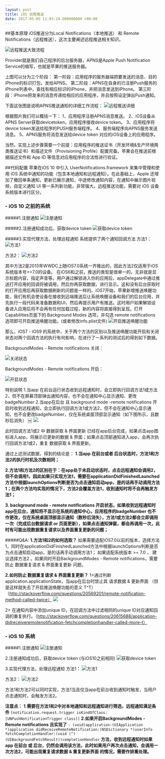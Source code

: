 ```yaml
---
layout: post
title: iOS 远程推送
date: 2017-05-05 11:03:24.000000000 +08:00
---
```


##基本原理
iOS推送分为Local Notifications（本地推送） 和 Remote Notifications（远程推送），这次主要阐述远程推送相关知识。

![远程推送大致流程](http://upload-images.jianshu.io/upload_images/716949-4e6d502949ac3608.jpg?imageMogr2/auto-orient/strip%7CimageView2/2/w/1240)

Provider就是我们自己程序的后台服务器，APNS是Apple Push Notification Service的缩写，也就是苹果的推送服务器。

上图可以分为三个阶段：
第一阶段：应用程序的服务器端把要发送的消息、目的iPhone的标识打包，发给APNS。
第二阶段：APNS在自身的已注册Push服务的iPhone列表中，查找有相应标识的iPhone，并把消息发送到iPhone。
第三阶段：iPhone把发来的消息传递给相应的应用程序，并且按照设定弹出Push通知。

下面这张图是说明APNS推送通知的详细工作流程：
![远程推送详细](http://upload-images.jianshu.io/upload_images/716949-e1a1d84e0bf44964.jpg?imageMogr2/auto-orient/strip%7CimageView2/2/w/1240)

根据图片我们可以概括一下：
1、应用程序注册APNS消息推送。
2、iOS设备从APNS Server获取devicetoken，应用程序接收device token。
3、应用程序将device token发送给程序的PUSH服务端程序。
4、服务端程序向APNS服务发送消息。
5、APNS服务将消息发送给device token 对应的iOS设备上的应用程序。

当然，实现上述步骤需要一个前提：应用程序的推送证书（开发环境&生产环境两类推送证书）和描述文件（Provisioning Profile）配置完备。苹果会在推送前根据描述文件和 App ID 等信息对应用程序的合法性进行验证。

##代码配置
苹果在iOS 10 中引入 UserNotifications.framework 来集中管理和使用 iOS 系统中通知的功能（包含本地通知和远程通知）。在此基础上，Apple 还增加了撤回单条通知，更新已展示通知，中途修改通知内容，在通知中展示图片视频，自定义通知 UI 等一系列新功能，非常强大。远程推送功能，需要对 iOS 设备系统版本进行区分。

### - iOS 10 之前的系统

#####1.注册通知
![注册通知](http://upload-images.jianshu.io/upload_images/716949-744f666cb9b7c607.png?imageMogr2/auto-orient/strip%7CimageView2/2/w/1240)

#####2.注册通知成功后，获取device token
![获取device token](http://upload-images.jianshu.io/upload_images/716949-a9eecad56635a4c5.png?imageMogr2/auto-orient/strip%7CimageView2/2/w/1240)

#####3.实现代理方法，处理远程通知
系统提供了两个通知回调方法
方法1：
![方法1](http://upload-images.jianshu.io/upload_images/716949-21d5d4ae2dbe3d5d.png?imageMogr2/auto-orient/strip%7CimageView2/2/w/1240)

方法2：
![方法2](http://upload-images.jianshu.io/upload_images/716949-2d209ae404e8dc08.png?imageMogr2/auto-orient/strip%7CimageView2/2/w/1240)

其中方法2是2013年WWDC上随iOS7.0系统一齐推出的，因此方法2仅适用于iOS系统版本号>=7.0的设备。
在iOS6和之前，推送的类型是很单一的，无非就是显示标题内容，指定声音等。用户通过解锁进入你的应用后，appDelegate中通过推送打开应用的回调将被调用，然后你再获取数据，进行显示。这和没有后台获取时的打开应用后再获取数据刷新的问题是一样的。iOS7开始，苹果新增推送唤醒功能，我们有机会使设备在接收到远端推送后让系统唤醒设备和我们的后台应用，并先执行一段代码来准备数据和UI，然后再提示用户有推送。这时用户如果解锁设备进入应用后将不会再有任何加载过程，新的内容将直接得到呈现。打开Capabilities页面下的 Background Modes 选项，并勾选 remote notifications 选项即可开启推送唤醒功能。(或者修改info.plist文件)
![开启推送唤醒功能](http://upload-images.jianshu.io/upload_images/716949-07be76371920616e.png?imageMogr2/auto-orient/strip%7CimageView2/2/w/1240)

那么，iOS7 -  iOS9 的系统中，关于两个方法的区别以及推送唤醒功能开启和关闭状态对两个回调方法的执行有何影响，在进行了一系列的测试后的得到如下数据。 

BackgroundModes - Remote notifications 关闭：

![关闭状态](http://upload-images.jianshu.io/upload_images/716949-164f7ed2e5abf96e.png?imageMogr2/auto-orient/strip%7CimageView2/2/w/1240)

BackgroundModes - Remote notifications 开启：

![开启状态](http://upload-images.jianshu.io/upload_images/716949-d9dbfc45a1c62890.png?imageMogr2/auto-orient/strip%7CimageView2/2/w/1240)

特别说明
1.当app 在前台运行状态收到远程通知时，会立即执行回调方法1或方法2，但不在屏幕顶部弹出通知内容，也不会在通知中心显示通知、更改badgeNumber
2.当app在后台 且 background mode -remote notifications 开启时收到远程通知，会立即执行回调方法1或方法2，但不会在通知中心显示通知，也不会更改badgeNumber，仅在系统桌面顶部显示通知（如下图所示，且数秒后消失）
￼
![](http://upload-images.jianshu.io/upload_images/716949-208329463976c967.PNG?imageMogr2/auto-orient/strip%7CimageView2/2/w/1240)

此时回调方法1或2 中 数据获取 & 界面更新 已经在app后台完成，如果点击app图标进入app，将展示已更新的数据 & 界面；如果点击顶部通知进入app，会再次执行回调方法1或2，重复 数据获取 & 界面更新。

通过上述测试数据，得到的结论是：
  **1.当app 在前台或者 后台状态时，方法1和方法2的执行时机及次数相同；**

  **2.方法1和方法2的区别在于：在app处于未启动状态时，点击远程通知会调用2，但不会调用1，因此如果只实现方法1，需要在applicationDidFinishedLaunched方法中根据launchOptions判断是否为点击通知启动app，是的话再手动调用方法1；在两个方法均实现的情况下，方法2会覆盖方法1，收到通知时将不会再触发方法1；**

  **3. background mode - remote notifications 开启状态，如果收到远程通知时app在后台，通知将不显示在系统的通知中心，应用程序的badgeNumber 也不作更改，仅在系统桌面顶部显示通知（数秒后消失），方法1或方法2都会立即调用一次（完成后台数据请求 or 页面更新），如果点击通知弹窗，都会再调用一次，此时有可能出现数据重复请求以及界面重复更新的问题；**

#####Q&A:
**1.方法1和2的如何选取？**
如果需要适配iOS7.0以前的版本，选择方法1，同时在applicationDidFinishedLaunched方法中根据launchOptions判断是否为点击通知启动app，是的话再手动调用方法1；
如果适配系统版本 >= 7.0 ， 建议选择方法2 。如果同时开启BackgroundModes - Remote notifications，需要防止 数据重复请求 & 界面重复更新 问题。

**2.如何防止 数据重复请求 & 界面重复更新？**
 1>通过判断application.applicationState，当app在后台时禁止其 请求数据 & 更新界面 （但是这样就失去了开启推送唤醒功能的意义 T^T）（http://stackoverflow.com/questions/20569201/remote-notification-method-called-twice）
![](http://upload-images.jianshu.io/upload_images/716949-f5089309061fb2eb.png?imageMogr2/auto-orient/strip%7CimageView2/2/w/1240)

2> 在通知内容中添加unique ID，在回调方法中过滤相同的unique ID对应通知回调的重复执行。（http://stackoverflow.com/questions/20615688/application-didreceiveremotenotification-fetchcompletionhandler-called-more-t）


### - iOS 10 系统
#####1.注册通知
![注册通知](http://upload-images.jianshu.io/upload_images/716949-b185902007f2698a.png?imageMogr2/auto-orient/strip%7CimageView2/2/w/1240)

2.注册通知成功后，获取device token (与iOS10之前相同)
![获取device token](http://upload-images.jianshu.io/upload_images/716949-b920ddc04e88f4c4.png?imageMogr2/auto-orient/strip%7CimageView2/2/w/1240)

3.实现代理方法，处理远程通知
方法1：
![方法1](http://upload-images.jianshu.io/upload_images/716949-06e238d8bce3d9b5.png?imageMogr2/auto-orient/strip%7CimageView2/2/w/1240)

方法2：
![方法2](http://upload-images.jianshu.io/upload_images/716949-489ed9e989fb2772.png?imageMogr2/auto-orient/strip%7CimageView2/2/w/1240)

方法1和方法2可以同时实现，方法1当且仅当app在前台收到通知时触发，当用户点击通知时，会触发方法2。

**注意点：**
**1.需要在方法1和2中对本地通知和远程通知进行筛选，远程通知满足条件**
```[notification.request.trigger isKindOfClass:[UNPushNotificationTrigger class]]```
**2.如果开启BackgroundModes - Remote notifications 且实现了**
```- (void)application:(UIApplication *)application didReceiveRemoteNotification:(NSDictionary *)userInfo fetchCompletionHandler:(void (^)(UIBackgroundFetchResult))completionHandler```
**方法，收到远程通知时如果app 在前台 或 后台，仍然会调用该方法，此时如果用户再次点击通知，会调用一次方法2，可能出现重复请求数据 & 重复更新界面 的情况，需要作排重处理。**